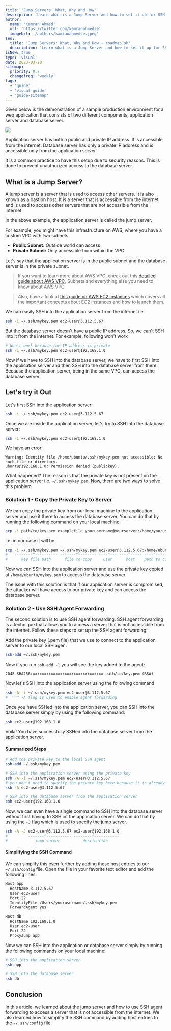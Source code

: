 ```yaml
---
title: 'Jump Servers: What, Why and How'
description: 'Learn what is a Jump Server and how to set it up for SSH access.'
author:
  name: 'Kamran Ahmed'
  url: 'https://twitter.com/kamranahmedse'
  imageUrl: '/authors/kamranahmedse.jpeg'
seo:
  title: 'Jump Servers: What, Why and How - roadmap.sh'
  description: 'Learn what is a Jump Server and how to set it up for SSH access.'
isNew: true
type: 'visual'
date: 2023-03-20
sitemap:
  priority: 0.7
  changefreq: 'weekly'
tags:
  - 'guide'
  - 'visual-guide'
  - 'guide-sitemap'
---
```


Given below is the demonstration of a sample production environment for a web application that consists of two different components, application server and database server.

![](https://i.imgur.com/nBJDuVO.png)

Application server has both a public and private IP address. It is accessible from the internet. Database server has only a private IP address and is accessible only from the application server.

It is a common practice to have this setup due to security reasons. This is done to prevent unauthorized access to the database server.

## What is a Jump Server?

A jump server is a server that is used to access other servers. It is also known as a bastion host. It is a server that is accessible from the internet and is used to access other servers that are not accessible from the internet.

In the above example, the application server is called the jump server.

For example, you might have this infrastructure on AWS, where you have a custom VPC with two subnets.

- **Public Subnet:** Outside world can access
- **Private Subnet:** Only accessible from within the VPC

Let's say that the application server is in the public subnet and the database server is in the private subnet.

> If you want to learn more about AWS VPC, check out this [detailed guide about AWS VPC](https://cs.fyi/guide/up-and-running-with-aws-vpc), Subnets and everything else you need to know about AWS VPC.

> Also, have a look at [this guide on AWS EC2 instances](https://cs.fyi/guide/up-and-running-with-aws-ec2) which covers all the important concepts about EC2 instances and how to launch them.

We can easily SSH into the application server from the internet i.e.

```bash
ssh -i ~/.ssh/mykey.pem ec2-user@3.112.5.67
```

But the database server doesn't have a public IP address. So, we can't SSH into it from the internet. For example, following won't work

```bash
# Won't work because the IP address is private
ssh -i ~/.ssh/mykey.pem ec2-user@192.168.1.0
```

Now if we have to SSH into the database server, we have to first SSH into the application server and then SSH into the database server from there. Because the application server, being in the same VPC, can access the database server.

## Let's try it Out

Let's first SSH into the application server:

```bash
ssh -i ~/.ssh/mykey.pem ec2-user@3.112.5.67
```

Once we are inside the application server, let's try to SSH into the database server:

```bash
ssh -i ~/.ssh/mykey.pem ec2-user@192.168.1.0
```

We have an error:

```
Warning: Identity file /home/ubuntu/.ssh/mykey.pem not accessible: No such file or directory.
ubuntu@192.168.1.0: Permission denied (publickey).
```

What happened? The reason is that the private key is not present on the application server i.e. `~/.ssh/mykey.pem`. Now, there are two ways to solve this problem.

### Solution 1 - Copy the Private Key to Server

We can copy the private key from our local machine to the application server and use it there to access the database server. You can do that by running the following command on your local machine:

```bash
scp -i path/to/key.pem examplefile yourusername@yourserver:/home/yourusername/
```

i.e. in our case it will be

```bash
scp -i ~/.ssh/mykey.pem ~/.ssh/mykey.pem ec2-user@3.112.5.67:/home/ubuntu/
#   --------^---------- -------^-------- ----^--- ----^----- ----^--------
#      key file path      file to copy     user      host    path to copy
```

Now we can SSH into the application server and use the private key copied at `/home/ubuntu/mykey.pem` to access the database server.

The issue with this solution is that if our application server is compromised, the attacker will have access to our private key and can access the database server.

### Solution 2 - Use SSH Agent Forwarding

The second solution is to use SSH agent forwarding. SSH agent forwarding is a technique that allows you to access a server that is not accessible from the internet. Follow these steps to set up the SSH agent forwarding:

Add the private key (.pem file) that we use to connect to the application server to our local SSH agen:

```bash
ssh-add ~/.ssh/mykey.pem
```

Now if you run `ssh-add -l` you will see the key added to the agent:

```
2048 SHA256:xxxxxxxxxxxxxxxxxxxxxxxxxxxxxxx path/to/key.pem (RSA)
```

Now let's SSH into the application server using the following command

```bash
ssh -A -i ~/.ssh/mykey.pem ec2-user@3.112.5.67
#  ^^^ -A flag is used to enable agent forwarding
```

Once you have SSHed into the application server, you can SSH into the database server simply by using the following command:

```bash
ssh ec2-user@192.168.1.0
```

Voila! You have successfully SSHed into the database server from the application server.

#### Summarized Steps

```bash
# Add the private key to the local SSH agent
ssh-add ~/.ssh/mykey.pem

# SSH into the application server using the private key
ssh -A -i ~/.ssh/mykey.pem ec2-user@3.112.5.67
# you don't need to specify the private key here because it is already added to the SSH agent, so you can simply use the following command
ssh -A ec2-user@3.112.5.67

# SSH into the database server from the application server
ssh ec2-user@192.168.1.0
```

Now, we can even have a single command to SSH into the database server without first having to SSH int the application server. We can do that by using the `-J` flag which is used to specify the jump server.

```bash
ssh -A -J ec2-user@3.112.5.67 ec2-user@192.168.1.0
#         -------^----------- --------^-----------
#            jump server          destination
```

#### Simplifying the SSH Command

We can simplify this even further by adding these host entries to our `~/.ssh/config` file. Open the file in your favorite text editor and add the following lines:

```bash
Host app
  HostName 3.112.5.67
  User ec2-user
  Port 22
  IdentityFile /Users/yourusername/.ssh/mykey.pem
  ForwardAgent yes

Host db
  HostName 192.168.1.0
  User ec2-user
  Port 22
  ProxyJump app
```

Now we can SSH into the application or database server simply by running the following commands on your local machine:

```bash
# SSH into the application server
ssh app

# SSH into the database server
ssh db
```

## Conclusion

In this article, we learned about the jump server and how to use SSH agent forwarding to access a server that is not accessible from the internet. We also learned how to simplify the SSH command by adding host entries to the `~/.ssh/config` file.
